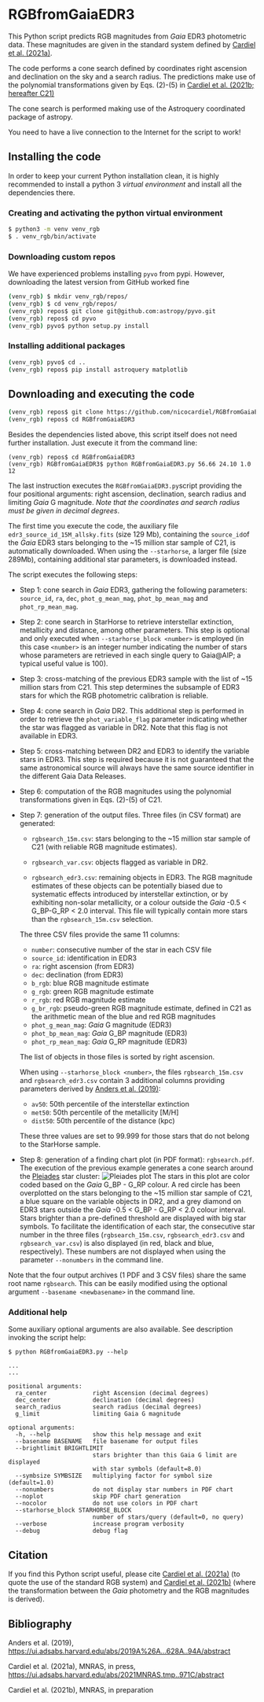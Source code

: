 # RGBfromGaiaEDR3

This Python script predicts RGB magnitudes from *Gaia* EDR3 
photometric data. These magnitudes are given in the standard system defined by
[Cardiel et al. (2021a)](#1).

The code performs a cone search defined by coordinates 
right ascension and declination on the sky and a search radius. The 
predictions make use of the polynomial transformations given by Eqs. (2)-(5)
in [Cardiel et al. (2021b; hereafter C21)](#2)

The cone search is performed making use of the Astroquery coordinated 
package of astropy. 

You need to have a live connection to the Internet for 
the script to work!

## Installing the code

In order to keep your current Python installation clean, it is highly recommended to install a python 3 
*virtual environment* and install all the dependencies there.

### Creating and activating the python virtual environment

```bash
$ python3 -m venv venv_rgb
$ . venv_rgb/bin/activate
```

### Downloading custom repos

We have experienced problems installing `pyvo` from pypi. However, downloading the latest version from GitHub worked fine

```bash
(venv_rgb) $ mkdir venv_rgb/repos/
(venv_rgb) $ cd venv_rgb/repos/
(venv_rgb) repos$ git clone git@github.com:astropy/pyvo.git
(venv_rgb) repos$ cd pyvo
(venv_rgb) pyvo$ python setup.py install
```

### Installing additional packages

```bash
(venv_rgb) pyvo$ cd ..
(venv_rgb) repos$ pip install astroquery matplotlib
```

## Downloading and executing the code
```bash
(venv_rgb) repos$ git clone https://github.com/nicocardiel/RGBfromGaiaEDR3.git
(venv_rgb) repos$ cd RGBfromGaiaEDR3
```

Besides the dependencies listed above, this script itself does not need further installation. 
Just execute it from the command line:

```buildoutcfg
(venv_rgb) repos$ cd RGBfromGaiaEDR3
(venv_rgb) RGBfromGaiaEDR3$ python RGBfromGaiaEDR3.py 56.66 24.10 1.0 12
```

The last instruction executes the `RGBfromGaiaEDR3.py`script providing the 
four positional arguments: right ascension, declination, search radius and 
limiting *Gaia* G magnitude. *Note that the coordinates and search radius 
must be given in decimal degrees*.

The first time you execute the code, the auxiliary file
`edr3_source_id_15M_allsky.fits` (size 129 Mb), containing the `source_id`of
the *Gaia* EDR3 stars belonging to the ~15 million star sample of C21, is
automatically downloaded. When using the `--starhorse`, a larger file (size
289Mb), containing additional star parameters, is downloaded instead.

The script executes the following steps:

- Step 1: cone search in *Gaia* EDR3, gathering the following parameters: 
  `source_id`, `ra`, `dec`, `phot_g_mean_mag`, `phot_bp_mean_mag` and 
  `phot_rp_mean_mag`.

- Step 2: cone search in StarHorse to retrieve interstellar extinction,
  metallicity and distance, among other parameters. This step is optional and
  only executed when `--starhorse_block <number>` is employed (in this case
  `<number>` is an integer number indicating the number of stars whose
  parameters are retrieved in each single query to Gaia@AIP; a typical useful 
  value is 100).
  
- Step 3: cross-matching of the previous EDR3 sample with the list of ~15 
  million stars from C21. This step determines the 
  subsample of EDR3 stars for which the RGB photometric calibration is 
  reliable.
  
- Step 4: cone search in *Gaia* DR2. This additional step is performed in 
  order to retrieve the `phot_variable_flag` parameter indicating whether 
  the star was flagged as variable in DR2. Note that this flag is not 
  available in EDR3.
  
- Step 5: cross-matching between DR2 and EDR3 to identify the variable 
  stars in EDR3. This step is required because it is not guaranteed that 
  the same astronomical source will always have the same source identifier 
  in the different Gaia Data Releases.
  
- Step 6: computation of the RGB magnitudes using the polynomial 
  transformations given in Eqs. (2)-(5) of C21.

- Step 7: generation of the output files. Three files (in CSV format) are 
  generated: 

    - `rgbsearch_15m.csv`: stars belonging to the ~15 million star sample 
      of C21 (with reliable RGB magnitude estimates).

    - `rgbsearch_var.csv`: objects flagged as variable in DR2.
    
    - `rgbsearch_edr3.csv`: remaining objects in EDR3. The RGB magnitude 
      estimates of these objects can be potentially biased due to 
      systematic effects introduced by interstellar extinction, or by 
      exhibiting non-solar metallicity, or a colour outside the *Gaia* -0.5 < 
      G_BP-G_RP < 2.0 interval. This file will typically contain more stars 
      than the `rgbsearch_15m.csv` selection.
      
  The three CSV files provide the same 11 columns:
  
    - `number`: consecutive number of the star in each CSV file
    - `source_id`: identification in EDR3
    - `ra`: right ascension (from EDR3)
    - `dec`: declination (from EDR3)
    - `b_rgb`: blue RGB magnitude estimate
    - `g_rgb`: green RGB magnitude estimate
    - `r_rgb`: red RGB magnitude estimate
    - `g_br_rgb`: pseudo-green RGB magnitude estimate, defined in C21 as 
      the arithmetic mean of the blue and red RGB magnitudes
    - `phot_g_mean_mag`: *Gaia* G magnitude (EDR3)
    - `phot_bp_mean_mag`: *Gaia* G_BP magnitude (EDR3)
    - `phot_rp_mean_mag`: *Gaia* G_RP magnitude (EDR3)

  The list of objects in those files is sorted by right ascension.

  When using `--starhorse_block <number>`, the files `rgbsearch_15m.csv` and
  `rgbsearch_edr3.csv` contain 3 additional
  columns providing parameters derived by [Anders et al. (2019)](#3):

    - `av50`: 50th percentile of the interstellar extinction 
    - `met50`: 50th percentile of the metallicity [M/H]
    - `dist50`: 50th percentile of the distance (kpc)

  These three values are set to 99.999 for those stars that do not belong to
  the StarHorse sample.

- Step 8: generation of a finding chart plot (in PDF format): `rgbsearch.pdf`. The execution of the previous example generates a cone search around 
  the [Pleiades](https://en.wikipedia.org/wiki/Pleiades) star cluster:
  ![Pleiades plot](http://nartex.hst.ucm.es/~ncl/rgbphot/gaia/pleiades_v3.png)
  The stars in this plot are color coded based on the *Gaia* G_BP - G_RP 
  colour. A red circle has been overplotted on the stars belonging to 
  the ~15 million star sample of C21, a blue square on the variable 
  objects in DR2, and a grey diamond on EDR3 stars outside the *Gaia* 
  -0.5 < G_BP - G_RP < 2.0 colour interval. 
  Stars brighter than a pre-defined threshold are displayed 
  with big star symbols. To facilitate the identification of each star, the
  consecutive star number in the three files (`rgbsearch_15m.csv`,
  `rgbsearch_edr3.csv` and `rgbsearch_var.csv`) is also displayed (in red,
  black and blue, respectively). These numbers are not displayed when using the
  parameter `--nonumbers` in the command line.

Note that the four output archives (1 PDF and 3 CSV files) share the same root
name `rgbsearch`. This can be easily modified using the optional argument
`--basename <newbasename>` in the command line.

### Additional help

Some auxiliary optional arguments are also available. See description 
invoking the script help:

```buildoutcfg
$ python RGBfromGaiaEDR3.py --help

...
...

positional arguments:
  ra_center             right Ascension (decimal degrees)
  dec_center            declination (decimal degrees)
  search_radius         search radius (decimal degrees)
  g_limit               limiting Gaia G magnitude

optional arguments:
  -h, --help            show this help message and exit
  --basename BASENAME   file basename for output files
  --brightlimit BRIGHTLIMIT
                        stars brighter than this Gaia G limit are displayed 
                        with star symbols (default=8.0)
  --symbsize SYMBSIZE   multiplying factor for symbol size (default=1.0)
  --nonumbers           do not display star numbers in PDF chart
  --noplot              skip PDF chart generation
  --nocolor             do not use colors in PDF chart
  --starhorse_block STARHORSE_BLOCK
                        number of stars/query (default=0, no query)
  --verbose             increase program verbosity
  --debug               debug flag
```

## Citation
If you find this Python script useful, please cite [Cardiel et al. (2021a)](#1)
(to quote the use of the standard RGB system)
and [Cardiel et al. (2021b)](#2) (where the transformation between the *Gaia*
photometry and the RGB magnitudes is derived).


## Bibliography

<a id="3">Anders et al. (2019)</a>, https://ui.adsabs.harvard.edu/abs/2019A%26A...628A..94A/abstract

<a id="1">Cardiel et al. (2021a)</a>, MNRAS, in press, https://ui.adsabs.harvard.edu/abs/2021MNRAS.tmp..971C/abstract

<a id="2">Cardiel et al. (2021b)</a>, MNRAS, in preparation
